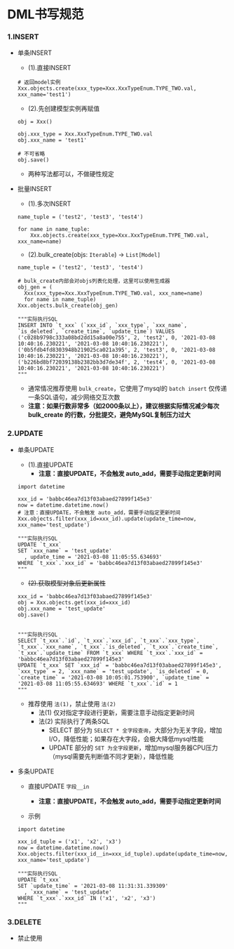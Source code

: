# DML书写规范

### 1.INSERT

- 单条INSERT
  - (1).直接INSERT
  
  ```
  # 返回model实例
  Xxx.objects.create(xxx_type=Xxx.XxxTypeEnum.TYPE_TWO.val, xxx_name='test1')
  ```
  
  - (2).先创建模型实例再赋值
  
  ```
  obj = Xxx()
  
  obj.xxx_type = Xxx.XxxTypeEnum.TYPE_TWO.val
  obj.xxx_name = 'test1'
  
  # 不可省略
  obj.save()
  ```
  
  - 两种写法都可以，不做硬性规定

- 批量INSERT
  - (1).多次INSERT

  ```
  name_tuple = ('test2', 'test3', 'test4')
  
  for name in name_tuple:
      Xxx.objects.create(xxx_type=Xxx.XxxTypeEnum.TYPE_TWO.val, xxx_name=name)
  ```

  - (2).bulk_create(objs: `Iterable`) -> `List[Model]`
  
  ```
  name_tuple = ('test2', 'test3', 'test4')
  
  # bulk_create内部会对objs列表化处理，这里可以使用生成器
  obj_gen = (
    Xxx(xxx_type=Xxx.XxxTypeEnum.TYPE_TWO.val, xxx_name=name) 
    for name in name_tuple)
  Xxx.objects.bulk_create(obj_gen)
  
  """实际执行SQL
  INSERT INTO `t_xxx` (`xxx_id`, `xxx_type`, `xxx_name`, `is_deleted`, `create_time`, `update_time`) VALUES
  ('c028b9798c333a08bd2dd15a8a00e755', 2, 'test2', 0, '2021-03-08 10:40:16.230221', '2021-03-08 10:40:16.230221'), 
  ('0b5fdb4fd8303948b219025ca021a395', 2, 'test3', 0, '2021-03-08 10:40:16.230221', '2021-03-08 10:40:16.230221'), 
  ('b226bd8bf72039138b2382bb3d7de34f', 2, 'test4', 0, '2021-03-08 10:40:16.230221', '2021-03-08 10:40:16.230221')
  """
  ```
  
  - 通常情况推荐使用 `bulk_create`，它使用了mysql的 `batch insert` 仅传递一条SQL语句，减少网络交互次数
  - **注意：如果行数非常多（如2000条以上），建议根据实际情况减少每次 bulk_create 的行数，分批提交，避免MySQL复制压力过大**

### 2.UPDATE

- 单条UPDATE
  - (1).直接UPDATE
    - **注意：直接UPDATE，不会触发 auto_add，需要手动指定更新时间**

  ```
  import datetime
  
  xxx_id = 'babbc46ea7d13f03abaed27899f145e3'
  now = datetime.datetime.now()
  # 注意：直接UPDATE，不会触发 auto_add，需要手动指定更新时间
  Xxx.objects.filter(xxx_id=xxx_id).update(update_time=now, xxx_name='test_update')
  
  """实际执行SQL
  UPDATE `t_xxx` 
  SET `xxx_name` = 'test_update'
    , update_time = '2021-03-08 11:05:55.634693' 
  WHERE `t_xxx`.`xxx_id` = 'babbc46ea7d13f03abaed27899f145e3'
  """
  ```
  
  - ~~(2).获取模型对象后更新属性~~
  
  ```
  xxx_id = 'babbc46ea7d13f03abaed27899f145e3'
  obj = Xxx.objects.get(xxx_id=xxx_id)
  obj.xxx_name = 'test_update'
  obj.save()
  
  
  """实际执行SQL
  SELECT `t_xxx`.`id`, `t_xxx`.`xxx_id`, `t_xxx`.`xxx_type`, `t_xxx`.`xxx_name`, `t_xxx`.`is_deleted`, `t_xxx`.`create_time`, `t_xxx`.`update_time` FROM `t_xxx` WHERE `t_xxx`.`xxx_id` = 'babbc46ea7d13f03abaed27899f145e3'
  UPDATE `t_xxx` SET `xxx_id` = 'babbc46ea7d13f03abaed27899f145e3', `xxx_type` = 2, `xxx_name` = 'test_update', `is_deleted` = 0, `create_time` = '2021-03-08 10:05:01.753900', `update_time` = '2021-03-08 11:05:55.634693' WHERE `t_xxx`.`id` = 1
  """
  ```

  - 推荐使用 `法(1)`，禁止使用 `法(2)`
    - 法(1) 仅对指定字段进行更新，需要注意手动指定更新时间
    - 法(2) 实际执行了两条SQL
      - SELECT 部分为 `SELECT * 全字段查询`，大部分为无关字段，增加I/O，降低性能；如果存在大字段，会极大降低mysql性能
      - UPDATE 部分的 `SET 为全字段更新`，增加mysql服务器CPU压力（mysql需要先判断值不同才更新），降低性能
- 多条UPDATE
  - 直接UPDATE `字段__in`
    - **注意：直接UPDATE，不会触发 auto_add，需要手动指定更新时间**
  
  - 示例
  
  ```
  import datetime
  
  xxx_id_tuple = ('x1', 'x2', 'x3')
  now = datetime.datetime.now()
  Xxx.objects.filter(xxx_id__in=xxx_id_tuple).update(update_time=now, xxx_name='test_update')
  
  """实际执行SQL
  UPDATE `t_xxx` 
  SET `update_time` = '2021-03-08 11:31:31.339309'
    , `xxx_name` = 'test_update' 
  WHERE `t_xxx`.`xxx_id` IN ('x1', 'x2', 'x3')
  """
  ```
  
### 3.DELETE

- 禁止使用
